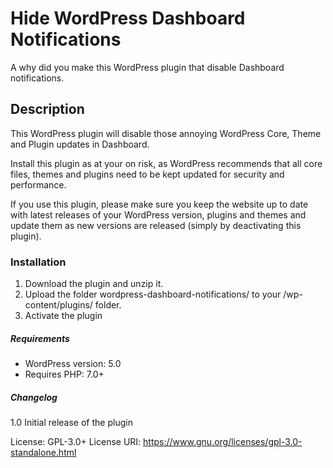 # Hide WordPress Dashboard Notifications

A why did you make this WordPress plugin that disable Dashboard notifications.

## Description

This WordPress plugin will disable those annoying WordPress Core, Theme and Plugin updates in Dashboard. 

Install this plugin as at your on risk, as WordPress recommends that all core files, themes and plugins need to be kept updated for security and performance.

If you use this plugin, please make sure you keep the website up to date with latest releases of your WordPress version, plugins and themes and update them as new versions are released (simply by deactivating this plugin).

### Installation
1. Download the plugin and unzip it.
2. Upload the folder wordpress-dashboard-notifications/ to your /wp-content/plugins/ folder.
3. Activate the plugin

##### Requirements
- WordPress version: 5.0
- Requires PHP: 7.0+


##### Changelog
1.0 Initial release of the plugin



License: GPL-3.0+
License URI: https://www.gnu.org/licenses/gpl-3.0-standalone.html
